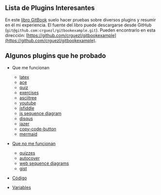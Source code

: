 ## Lista de Plugins Interesantes

En este [libro GitBook](https://casianorodriguezleon.gitbooks.io/gitbookexample) suelo hacer pruebas sobre diversos plugins y resumir en él mi experiencia.
El fuente del libro puede descargarse desde GitHub (`git@github.com:crguezl/gitbookexample.git`). Pueden encontrarlo en  esta dirección: 
[https://github.com/crguezl/gitbookexample](https://github.com/crguezl/gitbookexample).

## Algunos plugins que he probado

* Que me funcionan
  * [latex](https://casianorodriguezleon.gitbooks.io/gitbookexample/content/latex.md)
  * [ace](https://casianorodriguezleon.gitbooks.io/gitbookexample/content/ace.md)
  * [quiz](https://casianorodriguezleon.gitbooks.io/gitbookexample/content/quiz.md)
  * [exercises](https://casianorodriguezleon.gitbooks.io/gitbookexample/content/exercises.md)
  * [asciitree](https://casianorodriguezleon.gitbooks.io/gitbookexample/content/asciitree.md)
  * [youtube](https://casianorodriguezleon.gitbooks.io/gitbookexample/content/youtube.md)
  * [jsfiddle](https://casianorodriguezleon.gitbooks.io/gitbookexample/content/jsfiddle.md)
  * [js sequence diagram](https://casianorodriguezleon.gitbooks.io/gitbookexample/content/jssequencediagram.md)
  * [disqus](https://casianorodriguezleon.gitbooks.io/gitbookexample/content/disqus.md)
  * [jazer](https://casianorodriguezleon.gitbooks.io/gitbookexample/content/jazer.md)
  * [copy-code-button](https://casianorodriguezleon.gitbooks.io/gitbookexample/content/copy-code-button.md)
  * [mermaid](mermaid.md)

* [Que no me funcionan](nofuncionan.md)
  * [quizzes](https://casianorodriguezleon.gitbooks.io/gitbookexample/content/quizzes.md)
  * [autocover](https://casianorodriguezleon.gitbooks.io/gitbookexample/content/autocover.md)
  * [web sequence diagrams](https://casianorodriguezleon.gitbooks.io/gitbookexample/content/websequencediagrams.md)
  * [gist](gist.md)

* [Código](https://casianorodriguezleon.gitbooks.io/gitbookexample/content/codigo.md)
* [Variables](https://casianorodriguezleon.gitbooks.io/gitbookexample/variables.md)




